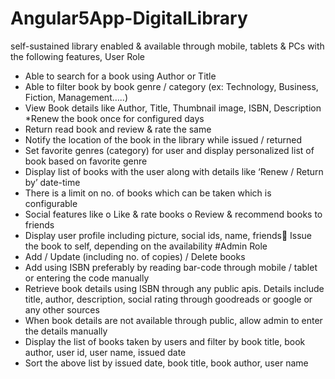 # Angular5App-DigitalLibrary
self-sustained library enabled &amp; available through mobile, tablets &amp; PCs with the following features, User Role 
* Able to search for a book using Author or Title 
* Able to filter book by book genre / category (ex: Technology, Business, Fiction, Management…..)
* View Book details like Author, Title, Thumbnail image, ISBN, Description 
*Renew the book once for configured days
* Return read book and review & rate the same
* Notify the location of the book in the library while issued / returned
* Set favorite genres (category) for user and display personalized list of book based on favorite genre
* Display list of books with the user along with details like ‘Renew / Return by’ date-time
* There is a limit on no. of books which can be taken which is configurable
* Social features like
o Like & rate books
o Review & recommend books to friends
* Display user profile including picture, social ids, name, friends Issue the book to self, depending on the availability
#Admin Role
* Add / Update (including no. of copies) / Delete books
* Add using ISBN preferably by reading bar-code through mobile / tablet or entering the code manually
* Retrieve book details using ISBN through any public apis. Details include title, author, description, social rating through goodreads or google or any other sources
* When book details are not available through public, allow admin to enter the details manually
* Display the list of books taken by users and filter by book title, book author, user id, user name, issued date
* Sort the above list by issued date, book title, book author, user name
